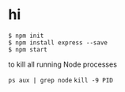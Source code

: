 # hi


```
$ npm init
$ npm install express --save
$ npm start
```


to kill all running Node processes

`ps aux | grep node`
`kill -9 PID`
